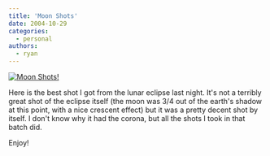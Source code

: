 ```yaml
---
title: 'Moon Shots'
date: 2004-10-29
categories:
  - personal
authors:
  - ryan
---
```


[![Moon Shots!](/images/moon-shot-th.jpg)](http://leilani.spaceninja.com/kmorg/moon-shot-desktop.jpg)

Here is the best shot I got from the lunar eclipse last night. It's not a terribly great shot of the eclipse itself (the moon was 3/4 out of the earth's shadow at this point, with a nice crescent effect) but it was a pretty decent shot by itself. I don't know why it had the corona, but all the shots I took in that batch did.

Enjoy!
